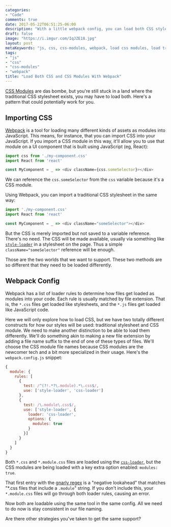 ```yaml
---
categories:
- "Code"
comments: true
date: 2017-05-22T06:51:25-06:00
description: "With a little webpack config, you can load both CSS stylesheets and CSS modules, no sweat."
draft: false
image: "https://i.imgur.com/IqJZE18.jpg"
layout: post
metaKeywords: "js, css, css-modules, webpack, load css modules, load traditional css, same webpack config"
tags:
- "js"
- "css"
- "css-modules"
- "webpack"
title: "Load Both CSS and CSS Modules With Webpack"
---
```


[CSS Modules](https://github.com/css-modules/css-modules) are das bombe, but you're still stuck in a land where the traditional CSS stylesheet exists, you may have to load both.  Here's a pattern that could potentially work for you.

<!--more-->

## Importing CSS

[Webpack](https://webpack.js.org/) is a tool for loading many different kinds of assets as modules into JavaScript.  This means, for instance, that you can import CSS into your JavaScript.  If you import a CSS module in this way, it'll allow you to use that module on a UI component that is built using JavaScript (eg, React):

```js
import css from './my-component.css'
import React from 'react'

const MyComponent = _ => <div className={css.someSelector}></div>
```

We can reference the `css.someSelector` from the `css` variable because it's a CSS module. 

Using Webpack, you can import a traditional CSS stylesheet in the same way:

```js
import './my-component.css'
import React from 'react'

const MyComponent = _ => <div className="someSelector"></div>
```

But the CSS is merely imported but not saved to a variable reference.  There's no need.  The CSS will be made available, usually via something like [`style-loader`](https://github.com/webpack-contrib/style-loader) in a stylesheet on the page.  Thus a simple `className="someSelector"` reference will be enough.

Those are the two worlds that we want to support.  These two methods are so different that they need to be loaded differently.

## Webpack Config

Webpack has a list of loader rules to determine how files get loaded as modules into your code.  Each rule is usually matched by file extension.  That is, the `*.css` files get loaded like stylesheets, and the `*.js` files get loaded like JavaScript code.  

Here we will only explore how to load CSS, but we have two totally different constructs for how our styles will be used: traditional stylesheet and CSS module.  We need to make another distinction to be able to load them differently.  We'll do something akin to making a new file extension by adding a file name suffix to the end of one of these types of files.  We'll choose the CSS module file names because CSS modules are the newcomer tech and a bit more specialized in their usage.  Here's the `webpack.config.js` snippet:

```js
{
  module: {
    rules: [
      {
        test: /^(?!.*?\.module).*\.css$/,
        use: ['style-loader', 'css-loader']
      },
      {
        test: /\.module\.css$/,
        use: ['style-loader', {
          loader: 'css-loader',
          options: {
            modules: true
          }
        }]
      }
    ]
  }
}
```

Both `*.css` and `*.module.css` files are loaded using the [`css-loader`](https://github.com/webpack-contrib/css-loader), but the CSS modules are being loaded with a key extra option enabled: `modules: true`.

That first entry with the [gnarly regex](https://regex101.com/r/rS5uZp/1) is a "negative lookahead" that matches "*.css files that include a `.module`" string.  If you don't include this, your `*.module.css` files will go through both loader rules, causing an error.

Now both are loadable using the same tool in the same config.  All we need to do now is stay consistent in our file naming.

Are there other strategies you've taken to get the same support?
